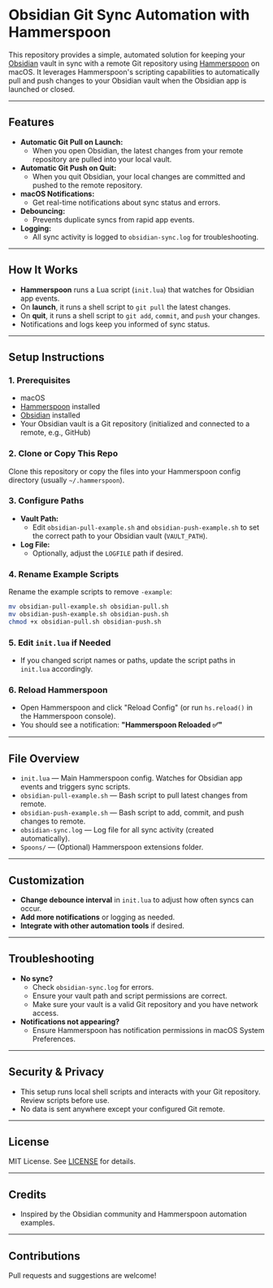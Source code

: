 # Obsidian Git Sync Automation with Hammerspoon

This repository provides a simple, automated solution for keeping your [Obsidian](https://obsidian.md/) vault in sync with a remote Git repository using [Hammerspoon](https://www.hammerspoon.org/) on macOS. It leverages Hammerspoon's scripting capabilities to automatically pull and push changes to your Obsidian vault when the Obsidian app is launched or closed.

---

## Features

- **Automatic Git Pull on Launch:**
  - When you open Obsidian, the latest changes from your remote repository are pulled into your local vault.
- **Automatic Git Push on Quit:**
  - When you quit Obsidian, your local changes are committed and pushed to the remote repository.
- **macOS Notifications:**
  - Get real-time notifications about sync status and errors.
- **Debouncing:**
  - Prevents duplicate syncs from rapid app events.
- **Logging:**
  - All sync activity is logged to `obsidian-sync.log` for troubleshooting.

---

## How It Works

- **Hammerspoon** runs a Lua script (`init.lua`) that watches for Obsidian app events.
- On **launch**, it runs a shell script to `git pull` the latest changes.
- On **quit**, it runs a shell script to `git add`, `commit`, and `push` your changes.
- Notifications and logs keep you informed of sync status.

---

## Setup Instructions

### 1. Prerequisites
- macOS
- [Hammerspoon](https://www.hammerspoon.org/) installed
- [Obsidian](https://obsidian.md/) installed
- Your Obsidian vault is a Git repository (initialized and connected to a remote, e.g., GitHub)

### 2. Clone or Copy This Repo
Clone this repository or copy the files into your Hammerspoon config directory (usually `~/.hammerspoon`).

### 3. Configure Paths
- **Vault Path:**
  - Edit `obsidian-pull-example.sh` and `obsidian-push-example.sh` to set the correct path to your Obsidian vault (`VAULT_PATH`).
- **Log File:**
  - Optionally, adjust the `LOGFILE` path if desired.

### 4. Rename Example Scripts
Rename the example scripts to remove `-example`:
```sh
mv obsidian-pull-example.sh obsidian-pull.sh
mv obsidian-push-example.sh obsidian-push.sh
chmod +x obsidian-pull.sh obsidian-push.sh
```

### 5. Edit `init.lua` if Needed
- If you changed script names or paths, update the script paths in `init.lua` accordingly.

### 6. Reload Hammerspoon
- Open Hammerspoon and click "Reload Config" (or run `hs.reload()` in the Hammerspoon console).
- You should see a notification: **"Hammerspoon Reloaded ✅"**

---

## File Overview

- `init.lua` — Main Hammerspoon config. Watches for Obsidian app events and triggers sync scripts.
- `obsidian-pull-example.sh` — Bash script to pull latest changes from remote.
- `obsidian-push-example.sh` — Bash script to add, commit, and push changes to remote.
- `obsidian-sync.log` — Log file for all sync activity (created automatically).
- `Spoons/` — (Optional) Hammerspoon extensions folder.

---

## Customization
- **Change debounce interval** in `init.lua` to adjust how often syncs can occur.
- **Add more notifications** or logging as needed.
- **Integrate with other automation tools** if desired.

---

## Troubleshooting
- **No sync?**
  - Check `obsidian-sync.log` for errors.
  - Ensure your vault path and script permissions are correct.
  - Make sure your vault is a valid Git repository and you have network access.
- **Notifications not appearing?**
  - Ensure Hammerspoon has notification permissions in macOS System Preferences.

---

## Security & Privacy
- This setup runs local shell scripts and interacts with your Git repository. Review scripts before use.
- No data is sent anywhere except your configured Git remote.

---

## License
MIT License. See [LICENSE](LICENSE) for details.

---

## Credits
- Inspired by the Obsidian community and Hammerspoon automation examples.

---

## Contributions
Pull requests and suggestions are welcome!
